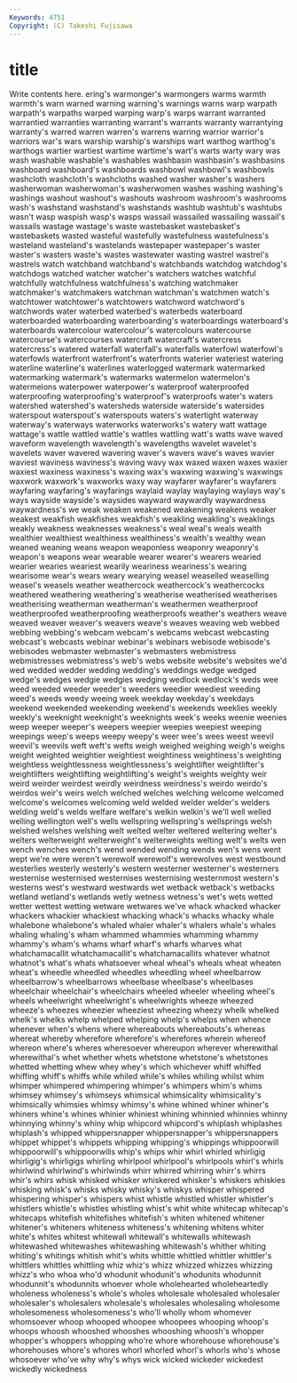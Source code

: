 ```yaml
---
Keywords: 4751 
Copyright: (C) Takeshi Fujisawa
---
```


# title

Write contents here.
ering's warmonger's warmongers warms warmth warmth's
warn warned warning warning's warnings warns warp warpath warpath's warpaths
warped warping warp's warps warrant warranted warrantied warranties warranting warrant's
warrants warranty warrantying warranty's warred warren warren's warrens warring warrior
warrior's warriors war's wars warship warship's warships wart warthog warthog's
warthogs wartier wartiest wartime wartime's wart's warts warty wary was
wash washable washable's washables washbasin washbasin's washbasins washboard washboard's washboards
washbowl washbowl's washbowls washcloth washcloth's washcloths washed washer washer's washers
washerwoman washerwoman's washerwomen washes washing washing's washings washout washout's washouts
washroom washroom's washrooms wash's washstand washstand's washstands washtub washtub's washtubs
wasn't wasp waspish wasp's wasps wassail wassailed wassailing wassail's wassails
wastage wastage's waste wastebasket wastebasket's wastebaskets wasted wasteful wastefully wastefulness
wastefulness's wasteland wasteland's wastelands wastepaper wastepaper's waster waster's wasters waste's
wastes wastewater wasting wastrel wastrel's wastrels watch watchband watchband's watchbands
watchdog watchdog's watchdogs watched watcher watcher's watchers watches watchful watchfully
watchfulness watchfulness's watching watchmaker watchmaker's watchmakers watchman watchman's watchmen watch's
watchtower watchtower's watchtowers watchword watchword's watchwords water waterbed waterbed's waterbeds
waterboard waterboarded waterboarding waterboarding's waterboardings waterboard's waterboards watercolour watercolour's watercolours
watercourse watercourse's watercourses watercraft watercraft's watercress watercress's watered waterfall waterfall's
waterfalls waterfowl waterfowl's waterfowls waterfront waterfront's waterfronts waterier wateriest watering
waterline waterline's waterlines waterlogged watermark watermarked watermarking watermark's watermarks watermelon
watermelon's watermelons waterpower waterpower's waterproof waterproofed waterproofing waterproofing's waterproof's waterproofs
water's waters watershed watershed's watersheds waterside waterside's watersides waterspout waterspout's
waterspouts waters's watertight waterway waterway's waterways waterworks waterworks's watery watt
wattage wattage's wattle wattled wattle's wattles wattling watt's watts wave
waved waveform wavelength wavelength's wavelengths wavelet wavelet's wavelets waver wavered
wavering waver's wavers wave's waves wavier waviest waviness waviness's waving
wavy wax waxed waxen waxes waxier waxiest waxiness waxiness's waxing
wax's waxwing waxwing's waxwings waxwork waxwork's waxworks waxy way wayfarer
wayfarer's wayfarers wayfaring wayfaring's wayfarings waylaid waylay waylaying waylays way's
ways wayside wayside's waysides wayward waywardly waywardness waywardness's we weak
weaken weakened weakening weakens weaker weakest weakfish weakfishes weakfish's weakling
weakling's weaklings weakly weakness weaknesses weakness's weal weal's weals wealth
wealthier wealthiest wealthiness wealthiness's wealth's wealthy wean weaned weaning weans
weapon weaponless weaponry weaponry's weapon's weapons wear wearable wearer wearer's
wearers wearied wearier wearies weariest wearily weariness weariness's wearing wearisome
wear's wears weary wearying weasel weaselled weaselling weasel's weasels weather
weathercock weathercock's weathercocks weathered weathering weathering's weatherise weatherised weatherises weatherising
weatherman weatherman's weathermen weatherproof weatherproofed weatherproofing weatherproofs weather's weathers weave
weaved weaver weaver's weavers weave's weaves weaving web webbed webbing
webbing's webcam webcam's webcams webcast webcasting webcast's webcasts webinar webinar's
webinars webisode webisode's webisodes webmaster webmaster's webmasters webmistress webmistresses webmistress's
web's webs website website's websites we'd wed wedded wedder wedding
wedding's weddings wedge wedged wedge's wedges wedgie wedgies wedging wedlock
wedlock's weds wee weed weeded weeder weeder's weeders weedier weediest
weeding weed's weeds weedy weeing week weekday weekday's weekdays weekend
weekended weekending weekend's weekends weeklies weekly weekly's weeknight weeknight's weeknights
week's weeks weenie weenies weep weeper weeper's weepers weepier weepies
weepiest weeping weepings weep's weeps weepy weepy's weer wee's wees
weest weevil weevil's weevils weft weft's wefts weigh weighed weighing
weigh's weighs weight weighted weightier weightiest weightiness weightiness's weighting weightless
weightlessness weightlessness's weightlifter weightlifter's weightlifters weightlifting weightlifting's weight's weights weighty
weir weird weirder weirdest weirdly weirdness weirdness's weirdo weirdo's weirdos
weir's weirs welch welched welches welching welcome welcomed welcome's welcomes
welcoming weld welded welder welder's welders welding weld's welds welfare
welfare's welkin welkin's we'll well welled welling wellington well's wells
wellspring wellspring's wellsprings welsh welshed welshes welshing welt welted welter
weltered weltering welter's welters welterweight welterweight's welterweights welting welt's welts
wen wench wenches wench's wend wended wending wends wen's wens
went wept we're were weren't werewolf werewolf's werewolves west westbound
westerlies westerly westerly's western westerner westerner's westerners westernise westernised westernises
westernising westernmost western's westerns west's westward westwards wet wetback wetback's
wetbacks wetland wetland's wetlands wetly wetness wetness's wet's wets wetted
wetter wettest wetting wetware wetwares we've whack whacked whacker whackers
whackier whackiest whacking whack's whacks whacky whale whalebone whalebone's whaled
whaler whaler's whalers whale's whales whaling whaling's wham whammed whammies
whamming whammy whammy's wham's whams wharf wharf's wharfs wharves what
whatchamacallit whatchamacallit's whatchamacallits whatever whatnot whatnot's what's whats whatsoever wheal
wheal's wheals wheat wheaten wheat's wheedle wheedled wheedles wheedling wheel
wheelbarrow wheelbarrow's wheelbarrows wheelbase wheelbase's wheelbases wheelchair wheelchair's wheelchairs wheeled
wheeler wheeling wheel's wheels wheelwright wheelwright's wheelwrights wheeze wheezed wheeze's
wheezes wheezier wheeziest wheezing wheezy whelk whelked whelk's whelks whelp
whelped whelping whelp's whelps when whence whenever when's whens where
whereabouts whereabouts's whereas whereat whereby wherefore wherefore's wherefores wherein whereof
whereon where's wheres wheresoever whereupon wherever wherewithal wherewithal's whet whether
whets whetstone whetstone's whetstones whetted whetting whew whey whey's which
whichever whiff whiffed whiffing whiff's whiffs while whiled while's whiles
whiling whilst whim whimper whimpered whimpering whimper's whimpers whim's whims
whimsey whimsey's whimseys whimsical whimsicality whimsicality's whimsically whimsies whimsy whimsy's
whine whined whiner whiner's whiners whine's whines whinier whiniest whining
whinnied whinnies whinny whinnying whinny's whiny whip whipcord whipcord's whiplash
whiplashes whiplash's whipped whippersnapper whippersnapper's whippersnappers whippet whippet's whippets whipping
whipping's whippings whippoorwill whippoorwill's whippoorwills whip's whips whir whirl whirled
whirligig whirligig's whirligigs whirling whirlpool whirlpool's whirlpools whirl's whirls whirlwind
whirlwind's whirlwinds whirr whirred whirring whirr's whirrs whir's whirs whisk
whisked whisker whiskered whisker's whiskers whiskies whisking whisk's whisks whisky
whisky's whiskys whisper whispered whispering whisper's whispers whist whistle whistled
whistler whistler's whistlers whistle's whistles whistling whist's whit white whitecap
whitecap's whitecaps whitefish whitefishes whitefish's whiten whitened whitener whitener's whiteners
whiteness whiteness's whitening whitens whiter white's whites whitest whitewall whitewall's
whitewalls whitewash whitewashed whitewashes whitewashing whitewash's whither whiting whiting's whitings
whitish whit's whits whittle whittled whittler whittler's whittlers whittles whittling
whiz whiz's whizz whizzed whizzes whizzing whizz's who whoa who'd
whodunit whodunit's whodunits whodunnit whodunnit's whodunnits whoever whole wholehearted wholeheartedly
wholeness wholeness's whole's wholes wholesale wholesaled wholesaler wholesaler's wholesalers wholesale's
wholesales wholesaling wholesome wholesomeness wholesomeness's who'll wholly whom whomever whomsoever
whoop whooped whoopee whoopees whooping whoop's whoops whoosh whooshed whooshes
whooshing whoosh's whopper whopper's whoppers whopping who're whore whorehouse whorehouse's
whorehouses whore's whores whorl whorled whorl's whorls who's whose whosoever
who've why why's whys wick wicked wickeder wickedest wickedly wickedness
